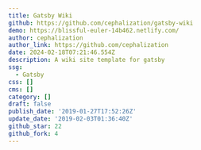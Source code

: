 ```yaml
---
title: Gatsby Wiki
github: https://github.com/cephalization/gatsby-wiki
demo: https://blissful-euler-14b462.netlify.com/
author: cephalization
author_link: https://github.com/cephalization
date: 2024-02-18T07:21:46.554Z
description: A wiki site template for gatsby
ssg:
  - Gatsby
css: []
cms: []
category: []
draft: false
publish_date: '2019-01-27T17:52:26Z'
update_date: '2019-02-03T01:36:40Z'
github_star: 22
github_fork: 4
---
```

